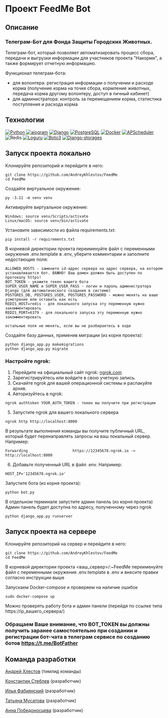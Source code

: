 # Проект FeedMe Bot

## Описание

### Телеграм-Бот для Фонда Защиты Городских Животных.
Телеграм-бот, который позволяет автоматизировать процесс сбора, передачи и выгрузки информации для участников проекта "Накорми", а также формирует отчетную информацию. 

Функционал телеграм-бота:
- для волонтера: регистрация информации о получении и расходе корма (получение корма на точке сбора, кормление животных, передача корма другому волонтеру,  доступ в личный кабинет)
- для администратора: контроль за перемещением корма, статистика поступления и расхода корма

## Технологии
[![Python](https://img.shields.io/badge/python-3.11-blue?logo=python)](https://www.python.org/)
[![aiogram](https://img.shields.io/badge/aiogram-3.4-blue)](https://docs.aiogram.dev/en/latest/)
[![Django](https://img.shields.io/badge/Django-4.2-blue?logo=python)](https://www.python.org/)
[![PostgreSQL](https://img.shields.io/badge/PostgeSQL-blue?logo=postgresql)](https://www.postgresql.org/docs/)
[![Docker](https://img.shields.io/badge/Docker-blue?logo=Docker)](https://docs.docker.com/)
[![APScheduler](https://img.shields.io/badge/APScheduler-blue)](https://docs-python.ru/packages/modul-apscheduler-python/)
![Redis](https://img.shields.io/badge/Redis-blue)
[![Loguru](https://img.shields.io/badge/Loguru-blue)](https://loguru.readthedocs.io/en/stable/)
[![Boto3](https://img.shields.io/badge/Boto3-blue)](https://boto3.amazonaws.com/v1/documentation/api/latest/index.html)
[![Django-storages](https://img.shields.io/badge/Django_storages-blue)](https://django-storages.readthedocs.io/en/latest/index.html)

## Запуск проекта локально

Клонируйте репозиторий и перейдите в него:

```
git clone https://github.com/AndreyKhlestov/FeedMe
cd FeedMe
```

Создайте виртуальное окружение:
```
py -3.11 -m venv venv
```
Активируйте виртуальное окружение:
```
Windows: source venv/Scripts/activate
Linux/macOS: source venv/bin/activate
```
Установите зависимости из файла requirements.txt:
```
pip install -r requirements.txt
```
В корневой директории проекта переименуйте файл с переменными окружения .env.template в .env, уберите комментарии и заполните недостающие поля:
```
ALLOWED_HOSTS - замените id-адрес сервера на адрес сервера, на котором устанавливается бот. ВАЖНО! Ваш домен должен быть доступен по протоколу https!
BOT_TOKEN - укажите токен вашего бота
SUPER_USER_NAME и SUPER_USER_PASS - логин и пароль администратора Django (для автоматического создания в системе)
POSTGRES_DB, POSTGRES_USER, POSTGRES_PASSWORD - можно менять на ваше усмотрение или оставить как есть
REDIS_HOST=redis - для локального запуска эту переменную нужно закомментировать
REDIS_PORT=6379 - для локального запуска эту переменную нужно закомментировать

остальные поля не менять, если вы не разбираетесь в коде
```
Создайте базу данных, применив миграции (из корня проекта):
```
python django_app.py makemigrations
python django_app.py migrate
```
### Настройте ngrok:
1. Перейдите на официальный сайт ngrok: [ngrok.com](https://ngrok.com/)
2. Зарегистрируйтесь или войдите в свою учетную запись.
3. Скачайте ngrok для вашей операционной системы и распакуйте архив.
4. Авторизуйтесь в ngrok:
```
ngrok authtoken YOUR_AUTH_TOKEN - токен вы получите при регистрации
```
5. Запустите ngrok для вашего локального сервера
```
ngrok http http://localhost:8000
```
В результате выполнения команды вы получите публичный URL, который будет перенаправлять запросы на ваш локальный сервер. Например:
```
Forwarding                    https://12345678.ngrok.io -> http://localhost:8000
```
6. Добавьте полученный URL в файл .env. Например:
```
HOST_IP='12345678.ngrok.io'
```
Запустите бота (из корня проекта):
```
python bot.py
```
В отдельном терминале запустите админ панель (из корня проекта)
Админ панель будет доступна по адресу, полученному через ngrok
```
python django_app.py runserver
```
## Запуск проекта на сервере
Клонируйте репозиторий на сервер и перейдите в него:
```
git clone https://github.com/AndreyKhlestov/FeedMe
cd FeedMe
```
В корневой директории проекта <ваш_сервер>/:~FeedMe переименуйте файл с переменными окружения .env.template в .env и внесите правки согласно инструкции выше

Запускаем Docker-compose и проверяем на наличие ошибок
```
sudo docker-compose up
```
Можно проверять работу бота и админ панели (перейдя по ссылке типа https://ip_вашего_сервера/)

### Обращаем Ваше внимание, что BOT_TOKEN вы должны получить заранее самостоятельно при создании и регистрации бот-чата в телеграм сервисе по созданию ботов https://t.me/BotFather


## Команда разработки
[Андрей Хлестов](https://github.com/AndreyKhlestov) (тимлид команды)

[Константин Стеблев](https://github.com/KonstantinSKS) (разработчик)

[Илья Фабиянский](https://github.com/fabilya)  (разработчик)

[Татьяна Мусатова](https://github.com/Tatiana314) (разработчик)

[Анна Победоносцева](https://github.com/ZebraHr) (разработчик)


